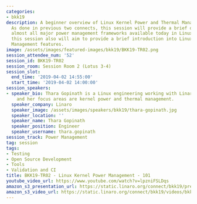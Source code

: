 ```yaml
---
categories:
- bkk19
description: A beginner overview of Linux Kernel Power and Thermal Management features.
  As done in previous two connects, this session will provide a brief overview of
  almost all major power management frameworks available today in Linux kernel. Additionally,
  this session also will aim to provide a brief introduction into Linux Kernel Thermal
  Management features.
image: /assets/images/featured-images/bkk19/BKK19-TR02.png
session_attendee_num: '52'
session_id: BKK19-TR02
session_room: Session Room 2 (Lotus 3-4)
session_slot:
  end_time: '2019-04-02 14:55:00'
  start_time: '2019-04-02 14:00:00'
session_speakers:
- speaker_bio: Thara Gopinath is a Linux engineering working with Linaro since 2015
    and her focus areas are kernel power and thermal management.
  speaker_company: Linaro
  speaker_image: /assets/images/speakers/bkk19/thara-gopinath.jpg
  speaker_location: ''
  speaker_name: Thara Gopinath
  speaker_position: Engineer
  speaker_username: thara.gopinath
session_track: Power Management
tag: session
tags:
- Testing
- Open Source Development
- Tools
- Validation and CI
title: BKK19-TR02 - Linux Kernel Power Management - 101
youtube_video_url: https://www.youtube.com/watch?v=lpzniFSLDqs
amazon_s3_presentation_url: https://static.linaro.org/connect/bkk19/presentations/bkk19-tr02.pdf
amazon_s3_video_url: https://static.linaro.org/connect/bkk19/videos/bkk19-tr02.mp4
---
```

